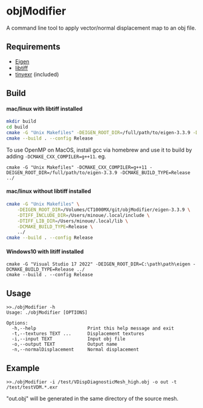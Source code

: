 # objModifier
A command line tool to apply vector/normal displacement map to an obj file.

## Requirements

* [Eigen](https://eigen.tuxfamily.org/index.php?title=Main_Page)
* [libtiff](http://www.libtiff.org)
* [tinyexr](https://github.com/syoyo/tinyexr) (included)

## Build

#### mac/linux with libtiff installed

```sh
mkdir build
cd build
cmake -G "Unix Makefiles" -DEIGEN_ROOT_DIR=/full/path/to/eigen-3.3.9 -DCMAKE_BUILD_TYPE=Release ../
cmake --build . --config Release
```

To use OpenMP on MacOS, install gcc via homebrew and use it to build by adding `-DCMAKE_CXX_COMPILER=g++11`.
eg.
```
cmake -G "Unix Makefiles" -DCMAKE_CXX_COMPILER=g++11 -DEIGEN_ROOT_DIR=/full/path/to/eigen-3.3.9 -DCMAKE_BUILD_TYPE=Release ../
```

#### mac/linux without libtiff installed

```sh
cmake -G "Unix Makefiles" \
    -DEIGEN_ROOT_DIR=/Volumes/CT1000MX/git/objModifier/eigen-3.3.9 \
    -DTIFF_INCLUDE_DIR=/Users/minoue/.local/include \
    -DTIFF_LIB_DIR=/Users/minoue/.local/lib \
    -DCMAKE_BUILD_TYPE=Release \
    ../
cmake --build . --config Release
```

#### Windows10 with litiff installed
```
cmake -G "Visual Studio 17 2022" -DEIGEN_ROOT_DIR=C:\path\path\eigen -DCMAKE_BUILD_TYPE=Release ../
cmake --build . --config Release
```


## Usage

```
>>./objModifier -h
Usage: ./objModifier [OPTIONS]

Options:
  -h,--help                   Print this help message and exit
  -t,--textures TEXT ...      Displacement textures
  -i,--input TEXT             Input obj file
  -o,--output TEXT            Output name
  -n,--normalDisplacement     Normal displacement
```

## Example
```
>>./objModifier -i /test/VDispDiagnosticMesh_high.obj -o out -t /test/testVDM.*.exr
```

"out.obj" will be generated in the same directory of the source mesh.
